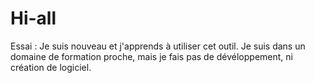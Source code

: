 # Hi-all
Essai :
Je suis nouveau et j'apprends à utiliser cet outil.
Je suis dans un domaine de formation proche, mais je fais pas de dévéloppement, ni création de logiciel.
